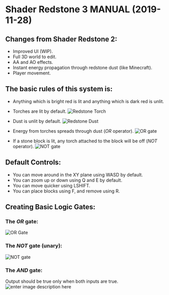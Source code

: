 
# Shader Redstone 3 MANUAL (2019-11-28)
## Changes from Shader Redstone 2:
* Improved UI (WIP).
* Full 3D world to edit.
* AA and AO effects.
* Instant energy propagation through redstone dust (like Minecraft).
* Player movement.
## The basic rules of this system is:
* Anything which is bright red is lit and anything which is dark red is unlit.
* Torches are lit by default. 
 ![Redstone Torch](https://i.imgur.com/QWSDgPO.png)
 
* Dust is unlit by default.
 ![Redstone Dust](https://i.imgur.com/npKr3zK.png)
 
* Energy from torches spreads through dust (*OR* operator).
![OR gate](https://i.imgur.com/AmRckyF.png)

* If a stone block is lit, any torch attached to the block will be off (*NOT* operator).
![NOT gate](https://i.imgur.com/IMXgrBW.png)

## Default Controls:
* You can move around in the XY plane using WASD by default.
* You can zoom up or down using Q and E by default.
* You can move quicker using LSHIFT.
* You can place blocks using F, and remove using R.

## Creating Basic Logic Gates:

### The *OR* gate:

![OR Gate](https://i.imgur.com/Iasfby2.png)
### The *NOT* gate (unary):
![NOT gate](https://i.imgur.com/iyprINi.png)

### The *AND* gate:
Output should be true only when both inputs are true.
![enter image description here](https://i.imgur.com/uU7l3mj.png)
